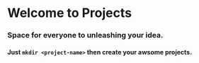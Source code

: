 # Welcome to Projects
### Space for everyone to unleashing your idea.
#### Just `mkdir <project-name>` then create your awsome projects.
